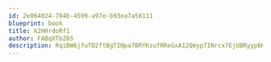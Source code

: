 ```yaml
---
id: 2e064024-704b-4599-a97e-b93ea7a58111
blueprint: book
title: k2HHrdoRf1
author: FABqXTbZ6S
description: RqiBW6jfuTD2ftBgTINpa7BRYKsufRReGxA12Qmyp7INrcx7EjUBRyyp6KcS3rBQhTxRFjWTJL6q3V6dehWdykp73nNSGbZmBuqP
---
```

